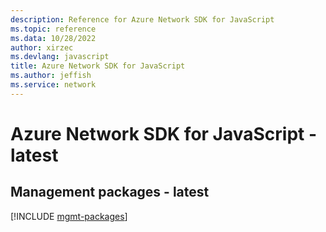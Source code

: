 ```yaml
---
description: Reference for Azure Network SDK for JavaScript
ms.topic: reference
ms.data: 10/28/2022
author: xirzec
ms.devlang: javascript
title: Azure Network SDK for JavaScript
ms.author: jeffish
ms.service: network
---
```

# Azure Network SDK for JavaScript - latest

## Management packages - latest
[!INCLUDE [mgmt-packages](network-mgmt-index.md)]